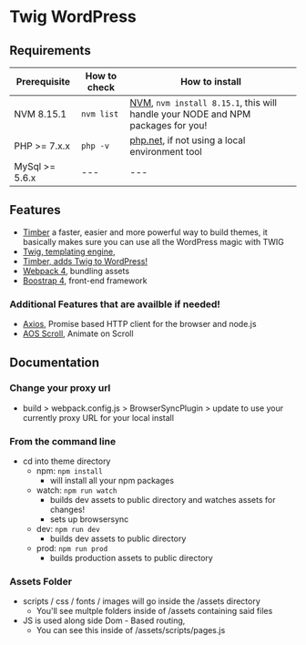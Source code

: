 # Twig WordPress

## Requirements

| Prerequisite    | How to check | How to install
| --------------- | ------------ | ------------- |
| NVM 8.15.1  | `nvm list`    | [NVM](https://github.com/coreybutler/nvm-windows), `nvm install 8.15.1`, this will handle your NODE and NPM packages for you! |
| PHP >= 7.x.x    | `php -v`     | [php.net](http://php.net/manual/en/install.php), if not using a local environment tool|
| MySql >= 5.6.x  |  ---   | --- |

## Features

* [Timber](https://www.upstatement.com/timber/) a faster, easier and more powerful way to build themes, it basically makes sure you can use all the WordPress magic with TWIG 
* [Twig, templating engine](https://twig.symfony.com/),
* [Timber, adds Twig to WordPress!](https://timber.github.io/docs/)
* [Webpack 4](https://webpack.js.org/), bundling assets
* [Boostrap 4](https://getbootstrap.com/), front-end framework

### Additional Features that are availble if needed!
* [Axios](https://github.com/axios/axios), Promise based HTTP client for the browser and node.js
* [AOS Scroll](https://github.com/michalsnik/aos),  Animate on Scroll

## Documentation

### Change your proxy url
* build > webpack.config.js > BrowserSyncPlugin > update to use your currently proxy URL for your local install 

### From the command line
* cd into theme directory
    * npm: `npm install`
        * will install all your npm packages
    * watch: `npm run watch`
        * builds dev assets to public directory and watches assets for changes!
        * sets up browsersync
    * dev: `npm run dev`
        * builds dev assets to public directory
    * prod: `npm run prod`
        * builds production assets to public directory

### Assets Folder
* scripts / css / fonts / images will go inside the /assets directory
    * You'll see multple folders inside of /assets containing said files
* JS is used along side Dom - Based routing, 
    * You can see this inside of /assets/scripts/pages.js
